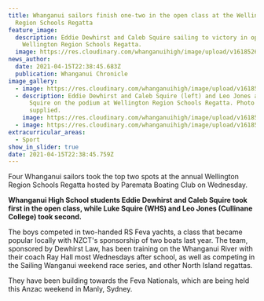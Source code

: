 ```yaml
---
title: Whanganui sailors finish one-two in the open class at the Wellington
  Region Schools Regatta
feature_image:
  description: Eddie Dewhirst and Caleb Squire sailing to victory in open class at
    Wellington Region Schools Regatta.
  image: https://res.cloudinary.com/whanganuihigh/image/upload/v1618526479/News/Eddie_Dewhirst_and_Caleb_Squire_WN_Schools_Regatta.Chron_16.4.21.jpg
news_author:
  date: 2021-04-15T22:38:45.683Z
  publication: Whanganui Chronicle
image_gallery:
  - image: https://res.cloudinary.com/whanganuihigh/image/upload/v1618554724/News/Eddie_Dewhirst_and_Caleb_Squire_no_1a.WN_Schools_Regatta.Chron_16.4.21.jpg
  - description: Eddie Dewhirst and Caleb Squire (left) and Leo Jones and Luke
      Squire on the podium at Wellington Region Schools Regatta. Photo /
      supplied.
    image: https://res.cloudinary.com/whanganuihigh/image/upload/v1618526502/News/Eddie_Dewhirst_and_Caleb_Squire_no_2.WN_Schools_Regatta.Chron_16.4.21.jpg
  - image: https://res.cloudinary.com/whanganuihigh/image/upload/v1618554810/News/Eddie_Dewhirst_and_Caleb_Squire_no_1c.WN_Schools_Regatta.Chron_16.4.21.jpg
extracurricular_areas:
  - Sport
show_in_slider: true
date: 2021-04-15T22:38:45.759Z
---
```

Four Whanganui sailors took the top two spots at the annual Wellington Region Schools Regatta hosted by Paremata Boating Club on Wednesday.

**Whanganui High School students Eddie Dewhirst and Caleb Squire took first in the open class, while Luke Squire (WHS) and Leo Jones (Cullinane College) took second.**

The boys competed in two-handed RS Feva yachts, a class that became popular locally with NZCT's sponsorship of two boats last year. The team, sponsored by Dewhirst Law, has been training on the Whanganui River with their coach Ray Hall most Wednesdays after school, as well as competing in the Sailing Wanganui weekend race series, and other North Island regattas.

They have been building towards the Feva Nationals, which are being held this Anzac weekend in Manly, Sydney.